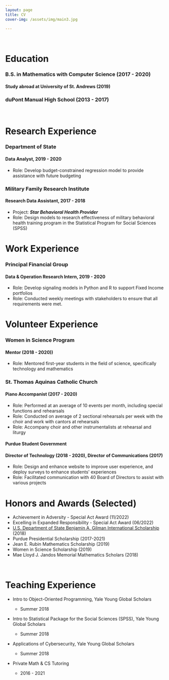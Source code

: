 ```yaml
---
layout: page
title: CV
cover-img: /assets/img/main3.jpg

---
```


<br/>


# Education
### B.S. in Mathematics with Computer Science (2017 - 2020)
#### Study abroad at University of St. Andrews (2019)

### duPont Manual High School (2013 - 2017)
<br/>

# Research Experience
### Department of State
#### Data Analyst, 2019 - 2020
* Role: Develop budget-constrained regression model to provide assistance with future budgeting

### Military Family Research Institute
#### Research Data Assistant, 2017 - 2018
*  Project: _**Star Behavioral Health Provider**_
  * Role: Design models to research effectiveness of military behavioral health training program in the Statistical Program for Social Sciences (SPSS)

# Work Experience
### Principal Financial Group
#### Data & Operation Research Intern, 2019 - 2020
* Role: Develop signaling models in Python and R to support Fixed Income portfolios
* Role: Conducted weekly meetings with stakeholders to ensure that all requirements were met. 

# Volunteer Experience
### Women in Science Program
#### Mentor (2018 - 2020))
* Role: Mentored first-year students in the field of science, specifically technology and mathematics

### St. Thomas Aquinas Catholic Church
#### Piano Accompanist (2017 - 2020)
* Role: Performed at an average of 10 events per month, including special functions and rehearsals
* Role: Conducted on average of 2 sectional rehearsals per week with the choir and work with cantors at rehearsals
* Role: Accompany choir and other instrumentalists at rehearsal and liturgy

#### Purdue Student Government
#### Director of Technology (2018 - 2020), Director of Communications (2017)
* Role: Design and enhance website to improve user experience, and deploy surveys to enhance students' experiences 
* Role:	Facilitated communication with 40 Board of Directors to assist with various projects


# Honors and Awards (Selected)
*	Achievement in Adversity - Special Act Award (11/2022)
*	Excelling in Expanded Responsibility - Special Act Award (06/2022)
* [U.S. Department of State Benjamin A. Gilman International Scholarship](https://www.purdue.edu/niso/scholars/Lee,%20Sue%2019gl.php) (2018) 
* Purdue Presidential Scholarship (2017-2021)
* Jean E. Rubin Mathematics Scholarship (2019)
* Women in Science Scholarship (2019)
* Mae Lloyd J. Jandos Memorial Mathematics Scholars (2018)


<br/>

# Teaching Experience
* Intro to Object-Oriented Programming, Yale Young Global Scholars
  * Summer 2018

* Intro to Statistical Package for the Social Sciences (SPSS), Yale Young Global Scholars
  * Summer 2018

* Applications of Cybersecurity, Yale Young Global Scholars
  * Summer 2018

* Private Math & CS Tutoring
  * 2016 - 2021
